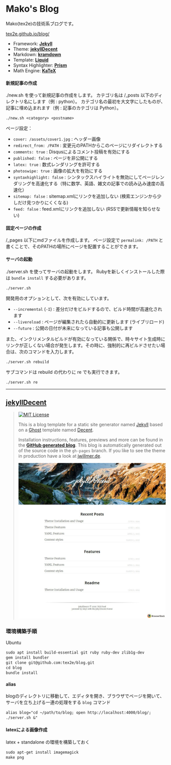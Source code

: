 # Mako's Blog

Mako(tex2e)の技術系ブログです。

[tex2e.github.io/blog/](https://tex2e.github.io/blog/)

- Framework: [**Jekyll**](https://jekyllrb.com/)
- Theme: [**jekyllDecent**](https://github.com/jwillmer/jekyllDecent)
- Markdown: [**kramdown**](https://kramdown.gettalong.org/)
- Template: [**Liquid**](https://shopify.github.io/liquid/)
- Syntax Highlighter: [**Prism**](http://prismjs.com/)
- Math Engine: [**KaTeX**](https://katex.org/)

#### 新規記事の作成

./new.sh を使って新規記事の作成をします。
カテゴリ名は /_posts 以下のディレクトリ名にします（例 : python）。
カテゴリ名の最初を大文字にしたものが、記事に埋め込まれます（例 : 記事のカテゴリは Python）。

```
./new.sh <category> <postname>
```

ページ設定：
- `cover: /assets/cover1.jpg` : ヘッダー画像
- `redirect_from: /PATH` : 変更元のPATHからこのページにリダイレクトする
- `comments: true` : Disqusによるコメント投稿を有効にする
- `published: false` : ページを非公開にする
- `latex: true` : 数式レンダリングを許可する
- `photoswipe: true` : 画像の拡大を有効にする
- `syntaxhighlight: false` : シンタックスハイライトを無効にしてページレンダリングを高速化する（特に数学、英語、雑文の記事での読み込み速度の高速化）
- `sitemap: false` : sitemap.xmlにリンクを追加しない (検索エンジンから少しだけ見つかりにくくなる)
- `feed: false` : feed.xmlにリンクを追加しない (RSSで更新情報を知らせない)

#### 固定ページの作成

/_pages 以下にmdファイルを作成します。
ページ設定で `permalink: /PATH` と書くことで、そのPATHの場所にページを配置することができます。

#### サーバの起動

./server.sh を使ってサーバの起動をします。
Rubyを新しくインストールした際は `bundle install` する必要があります。

```
./server.sh
```

開発用のオプションとして、次を有効にしています。

- `--incremental` (`-I`) : 差分だけをビルドするので、ビルド時間が高速化されます
- `--livereload` : ページが編集されたら自動的に更新します (ライブリロード)
- `--future` : 公開の日付が未来になっている記事も公開します

また、インクリメンタルビルドが有効になっている関係で、時々サイト生成時にリンクが正しくない場合が発生します。その時に、強制的に再ビルドさせたい場合は、次のコマンドを入力します。

```
./server.sh rebuild
```

サブコマンドは rebuild の代わりに re でも実行できます。

```
./server.sh re
```

-----

## [jekyllDecent](https://github.com/jwillmer/jekyllDecent)

> [![MIT License](https://img.shields.io/badge/license-MIT-green.svg)](#license)
>
> This is a blog template for a static site generator named [Jekyll](https://jekyllrb.com/docs/home/)
> based on a [Ghost](https://ghost.org) template named [Decent](https://github.com/serenader2014/decent).
>
> Installation instructions, features, previews and more can be found in the
> **[GitHub generated blog](http://jwillmer.github.io/jekyllDecent)**.
> This blog is automatically generated out of the source code in the `gh-pages` branch.
> If you like to see the theme in production have a look at [jwillmer.de](http://jwillmer.de).
>
> [![](./media/img/2016-06-08-Readme-front-page-previewe.jpg)](http://jwillmer.github.io/jekyllDecent)



### 環境構築手順

Ubuntu

```
sudo apt install build-essential git ruby ruby-dev zlib1g-dev
gem install bundler
git clone git@github.com:tex2e/blog.git
cd blog
bundle install
```

#### alias

blogのディレクトリに移動して、エディタを開き、ブラウザでページを開いて、サーバを立ち上げる一連の処理をする `blog` コマンド

```
alias blog="cd ~/path/to/blog; open http://localhost:4000/blog/; ./server.sh &"
```

#### latexによる画像作成

latex + standalone の環境を構築しておく

```
sudo apt-get install imagemagick
make png
```
